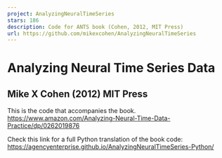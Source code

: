 ```yaml
---
project: AnalyzingNeuralTimeSeries
stars: 186
description: Code for ANTS book (Cohen, 2012, MIT Press)
url: https://github.com/mikexcohen/AnalyzingNeuralTimeSeries
---
```


Analyzing Neural Time Series Data
=================================

Mike X Cohen (2012) MIT Press
-----------------------------

This is the code that accompanies the book. https://www.amazon.com/Analyzing-Neural-Time-Data-Practice/dp/0262019876

Check this link for a full Python translation of the book code: https://agencyenterprise.github.io/AnalyzingNeuralTimeSeries-Python/
